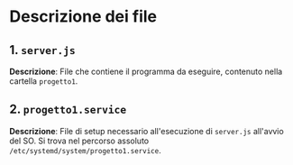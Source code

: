 
# Descrizione dei file

## 1. `server.js`
**Descrizione**: File che contiene il programma da eseguire, contenuto nella cartella `progetto1`.

## 2. `progetto1.service`
**Descrizione**: File di setup necessario all'esecuzione di `server.js` all'avvio del SO. Si trova nel percorso assoluto `/etc/systemd/system/progetto1.service`.
